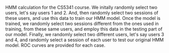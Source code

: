 HMM calculation for the CS5341 course. We initally randomly select two users, let's say users 1 and 2. And, then randomly select two sessions of these users, and use this data to train our HMM model. Once the model is trained, we randomly select two sessions different from the ones used in training, from these same users, and employ this data in the testing part of our model. Finally, we randomly select two different users, let's say users 3 and 4, and randomly select a session of each user to test our original HMM model. ROC curves are provided for each case.

